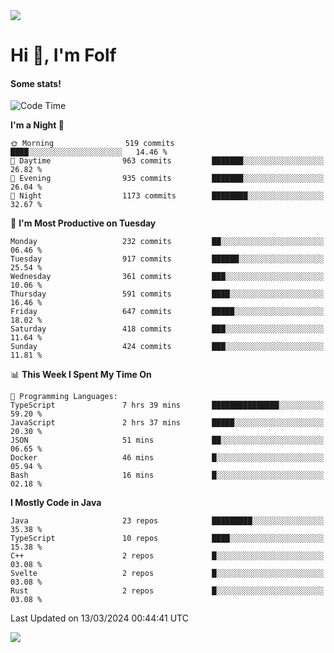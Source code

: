 <img src="https://komarev.com/ghpvc/?username=itsfolf"/>
<h1>Hi 👋, I'm Folf</h1>


#### Some stats!
<!--START_SECTION:waka-->
![Code Time](http://img.shields.io/badge/Code%20Time-2%2C159%20hrs%206%20mins-blue)

**I'm a Night 🦉** 

```text
🌞 Morning                519 commits         ████░░░░░░░░░░░░░░░░░░░░░   14.46 % 
🌆 Daytime                963 commits         ███████░░░░░░░░░░░░░░░░░░   26.82 % 
🌃 Evening                935 commits         ███████░░░░░░░░░░░░░░░░░░   26.04 % 
🌙 Night                  1173 commits        ████████░░░░░░░░░░░░░░░░░   32.67 % 
```
📅 **I'm Most Productive on Tuesday** 

```text
Monday                   232 commits         ██░░░░░░░░░░░░░░░░░░░░░░░   06.46 % 
Tuesday                  917 commits         ██████░░░░░░░░░░░░░░░░░░░   25.54 % 
Wednesday                361 commits         ███░░░░░░░░░░░░░░░░░░░░░░   10.06 % 
Thursday                 591 commits         ████░░░░░░░░░░░░░░░░░░░░░   16.46 % 
Friday                   647 commits         █████░░░░░░░░░░░░░░░░░░░░   18.02 % 
Saturday                 418 commits         ███░░░░░░░░░░░░░░░░░░░░░░   11.64 % 
Sunday                   424 commits         ███░░░░░░░░░░░░░░░░░░░░░░   11.81 % 
```


📊 **This Week I Spent My Time On** 

```text
💬 Programming Languages: 
TypeScript               7 hrs 39 mins       ███████████████░░░░░░░░░░   59.20 % 
JavaScript               2 hrs 37 mins       █████░░░░░░░░░░░░░░░░░░░░   20.30 % 
JSON                     51 mins             ██░░░░░░░░░░░░░░░░░░░░░░░   06.65 % 
Docker                   46 mins             █░░░░░░░░░░░░░░░░░░░░░░░░   05.94 % 
Bash                     16 mins             █░░░░░░░░░░░░░░░░░░░░░░░░   02.18 % 
```

**I Mostly Code in Java** 

```text
Java                     23 repos            █████████░░░░░░░░░░░░░░░░   35.38 % 
TypeScript               10 repos            ████░░░░░░░░░░░░░░░░░░░░░   15.38 % 
C++                      2 repos             █░░░░░░░░░░░░░░░░░░░░░░░░   03.08 % 
Svelte                   2 repos             █░░░░░░░░░░░░░░░░░░░░░░░░   03.08 % 
Rust                     2 repos             █░░░░░░░░░░░░░░░░░░░░░░░░   03.08 % 
```




 Last Updated on 13/03/2024 00:44:41 UTC
<!--END_SECTION:waka-->
<a src="https://discord.com/users/1090088995976925305"><img src="https://lanyard-profile-readme.vercel.app/api/1090088995976925305"/></a></td> 
